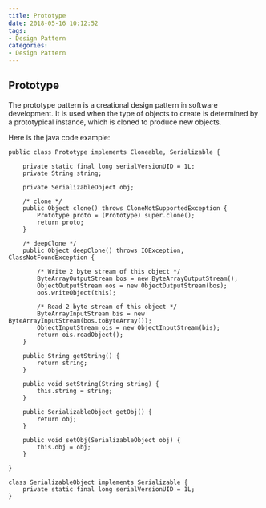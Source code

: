 ```yaml
---
title: Prototype
date: 2018-05-16 10:12:52
tags:
- Design Pattern
categories:
- Design Pattern
---
```

## Prototype
The prototype pattern is a creational design pattern in software development. It is used when the type of objects to create is determined by a prototypical instance, which is cloned to produce new objects. 

Here is the java code example:

	public class Prototype implements Cloneable, Serializable {
	
	    private static final long serialVersionUID = 1L;
	    private String string;
	
	    private SerializableObject obj;
	
	    /* clone */
	    public Object clone() throws CloneNotSupportedException {
	        Prototype proto = (Prototype) super.clone();
	        return proto;
	    }
	
	    /* deepClone */
	    public Object deepClone() throws IOException, ClassNotFoundException {
	
	        /* Write 2 byte stream of this object */
	        ByteArrayOutputStream bos = new ByteArrayOutputStream();
	        ObjectOutputStream oos = new ObjectOutputStream(bos);
	        oos.writeObject(this);
	
	        /* Read 2 byte stream of this object */
	        ByteArrayInputStream bis = new ByteArrayInputStream(bos.toByteArray());
	        ObjectInputStream ois = new ObjectInputStream(bis);
	        return ois.readObject();
	    }
	
	    public String getString() {
	        return string;
	    }
	
	    public void setString(String string) {
	        this.string = string;
	    }
	
	    public SerializableObject getObj() {
	        return obj;
	    }
	
	    public void setObj(SerializableObject obj) {
	        this.obj = obj;
	    }
	
	}
	
	class SerializableObject implements Serializable {
	    private static final long serialVersionUID = 1L;
	}